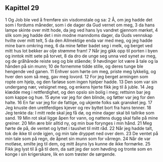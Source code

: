 ## Kapittel 29

1 Og Job ble ved å fremføre sin visdomstale og sa:
2 Å, om jeg hadde det som i fordums måneder, som i de dager da Gud vernet om meg,
3 da hans lampe skinte over mitt hode, da jeg ved hans lys vandret gjennom mørket,
4 slik som jeg hadde det i min modne manndoms dager, da Guds vennskap hvilte over mitt telt,
5 da den Allmektige enda var med meg, og jeg hadde mine barn omkring meg,
6 da mine føtter badet seg i melk, og berget ved mitt hus lot bekker av olje strømme fram!
7 Når jeg gikk opp til porten i byen og inntok mitt sete på torvet,
8 da dro de unge seg unna ved synet av meg, og de gråhårede reiste seg og ble stående;
9 høvdinger lot være å tale og la hånden på sin munn;
10 de fornemme tidde stille, og deres tunge ble hengende ved ganen.
11 Enhver som hørte om meg, priste meg lykkelig, og hver den som så meg, gav meg lovord.
12 For jeg berget armingen som ropte om hjelp, og den farløse som ingen hjelper hadde.
13 Den som var sin undergang nær, velsignet meg, og enkens hjerte fikk jeg til å juble.
14 Jeg klædde meg i rettferdighet, og den opslo sin bolig i meg; rettsinn bar jeg som kappe og hue.
15 øyne var jeg for den blinde, og føtter var jeg for den halte.
16 En far var jeg for de fattige, og ukjente folks sak gransket jeg.
17 Jeg knuste den urettferdiges kjever og rev byttet bort fra hans tenner.
18 Jeg tenkte da: I mitt rede skal jeg få dø, og mine dager skal bli tallrike som sand.
19 Min rot skal ligge åpen for vann, og nattens dugg skal falle på mine greiner.
20 Min ære blir alltid ny, og min bue forynges i min hånd.
21 Meg hørte de på, de ventet og lyttet i taushet til mitt råd.
22 Når jeg hadde talt, tok de ikke til orde igjen, og min tale dryppet ned over dem.
23 De ventet på min tale som på regn, de åpnet sin munn som for vårregn.
24 Når de var motløse, smilte jeg til dem, og mitt åsyns lys kunne de ikke formørke.
25 Fikk jeg lyst til å gå til dem, da satt jeg der som høvding og tronte som en konge i sin krigerskare, lik en som trøster de sørgende.

